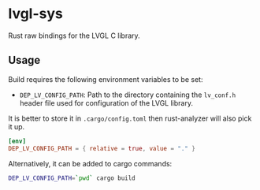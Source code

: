 # lvgl-sys

Rust raw bindings for the LVGL C library.

## Usage

Build requires the following environment variables to be set:

- `DEP_LV_CONFIG_PATH`: Path to the directory containing the `lv_conf.h` header file used for configuration of the LVGL library.

It is better to store it in `.cargo/config.toml` then rust-analyzer will also pick it up.

```toml
[env]
DEP_LV_CONFIG_PATH = { relative = true, value = "." }
```

Alternatively, it can be added to cargo commands:
```sh
DEP_LV_CONFIG_PATH=`pwd` cargo build
```